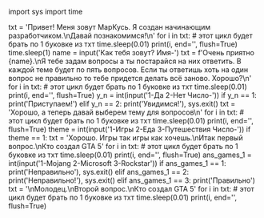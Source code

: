 import sys
import time

txt = 'Привет! Меня зовут МарКусь. Я создан начинающим разработчиком.\nДавай познакомимся!\n'
for i in txt:  # этот цикл будет брать по 1 буковке из тхт
    time.sleep(0.01)
    print(i, end='', flush=True)
time.sleep(1)
name = input('Как тебя зовут? Имя-')
txt = f'Очень приятно {name}.\nЯ тебе задам вопросы а ты постарайся на них ответить. В каждой теме будет по пять вопросов. Если ты ответишь хоть на один вопрос не правильно то тебе придется делать всё заново. Хорошо?\n'
for i in txt:  # этот цикл будет брать по 1 буковке из тхт
    time.sleep(0.01)
    print(i, end='', flush=True)
y_n = int(input('1-Да 2-Нет Число-'))
if y_n == 1:
    print('Приступаем!')
elif y_n == 2:
    print('Увидимся!'), sys.exit()
txt = 'Хорошо, а теперь давай выберем тему для вопросов\n'
for i in txt:  # этот цикл будет брать по 1 буковке из тхт
    time.sleep(0.01)
    print(i, end='', flush=True)
theme = int(input('1-Игры 2-Еда 3-Путешествия Число-'))
if theme == 1:
    txt = 'Хорошо. Игры так игры как хочешь.\nИтак первый вопрос.\nКто создал GTA 5'
    for i in txt:  # этот цикл будет брать по 1 буковке из тхт
        time.sleep(0.01)
        print(i, end='', flush=True)
    ans_games_1 = int(input('1-Mojang 2-Microsoft 3-Rockstar'))
    if ans_games_1 == 1:
        print('Неправильно'), sys.exit()
    elif ans_games_1 == 2:
        print('Неправильно!'), sys.exit()
    elif ans_games_1 == 3:
        print('Правильно')
    txt = '\nМолодец.\nВторой вопрос.\nКто создал GTA 5'
    for i in txt:  # этот цикл будет брать по 1 буковке из тхт
        time.sleep(0.01)
        print(i, end='', flush=True)
